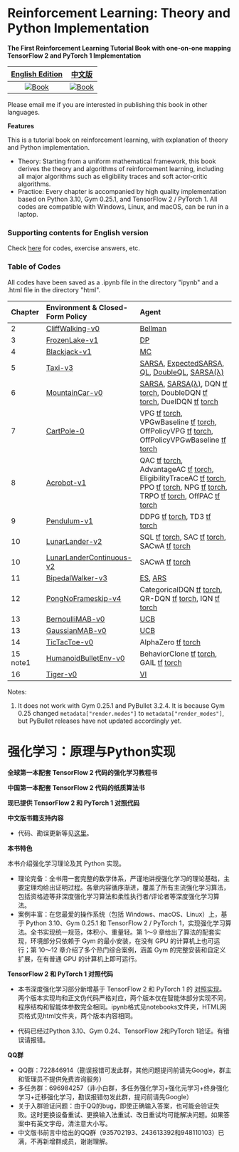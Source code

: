 
# Reinforcement Learning: Theory and Python Implementation

**The First Reinforcement Learning Tutorial Book with one-on-one mapping TensorFlow 2 and PyTorch 1 Implementation**

| [English Edition](https://github.com/ZhiqingXiao/rl-book/tree/master/en2022) | [中文版](https://github.com/ZhiqingXiao/rl-book/tree/master/zh2019) |
| :---: | :---: |
| [![Book](https://zhiqingxiao.github.io/rl-book/en2022/cover.jpg)](https://github.com/ZhiqingXiao/rl-book/tree/master/en2022) | [![Book](https://zhiqingxiao.github.io/rl-book/zh2019/resource/cover.jpg)](https://github.com/ZhiqingXiao/rl-book/tree/master/zh2019) |

Please email me if you are interested in publishing this book in other languages.

**Features**

This is a tutorial book on reinforcement learning, with explanation of theory and Python implementation.

- Theory: Starting from a uniform mathematical framework, this book derives the theory and algorithms of reinforcement learning, including all major algorithms such as eligibility traces and soft actor-critic algorithms.
- Practice: Every chapter is accompanied by high quality implementation based on Python 3.10, Gym 0.25.1, and TensorFlow 2 / PyTorch 1. All codes are compatible with Windows, Linux, and macOS, can be run in a laptop. 


### Supporting contents for English version

Check [here](https://github.com/ZhiqingXiao/rl-book/tree/master/en2022) for codes, exercise answers, etc.

### Table of Codes

All codes have been saved as a .ipynb file in the directory "ipynb" and a .html file in the directory "html".

| Chapter | Environment & Closed-Form Policy | Agent |
| :--- | :--- | :--- |
| 2 | [CliffWalking-v0](https://zhiqingxiao.github.io/rl-book/en2022/code/CliffWalking-v0_ClosedForm.html) | [Bellman](https://zhiqingxiao.github.io/rl-book/en2022/code/CliffWalking-v0_Bellman_demo.html) |
| 3 | [FrozenLake-v1](https://zhiqingxiao.github.io/rl-book/en2022/code/FrozenLake-v1_ClosedForm.html)| [DP](https://zhiqingxiao.github.io/rl-book/en2022/code/FrozenLake-v1_DP_demo.html) |
| 4 | [Blackjack-v1](https://zhiqingxiao.github.io/rl-book/en2022/code/Blackjack-v1_ClosedForm.html) | [MC](https://zhiqingxiao.github.io/rl-book/en2022/code/Blackjack-v1_MonteCarlo_demo.html) |
| 5 | [Taxi-v3](https://zhiqingxiao.github.io/rl-book/en2022/code/Taxi-v3_ClosedForm.html) | [SARSA](https://zhiqingxiao.github.io/rl-book/en2022/code/Taxi-v3_SARSA_demo.html), [ExpectedSARSA](https://zhiqingxiao.github.io/rl-book/en2022/code/Taxi-v3_ExpectedSARSA.html), [QL](https://zhiqingxiao.github.io/rl-book/en2022/code/Taxi-v3_QLearning.html), [DoubleQL](https://zhiqingxiao.github.io/rl-book/en2022/code/Taxi-v3_DoubleQLearning.html), [SARSA(λ)](https://zhiqingxiao.github.io/rl-book/en2022/code/Taxi-v3_SARSALambda.html) |
| 6 | [MountainCar-v0](https://zhiqingxiao.github.io/rl-book/en2022/code/MountainCar-v0_ClosedForm.html) | [SARSA](https://zhiqingxiao.github.io/rl-book/en2022/code/MountainCar-v0_SARSA.html), [SARSA(λ)](https://zhiqingxiao.github.io/rl-book/en2022/code/MountainCar-v0_SARSAlambda.html), DQN [tf](https://zhiqingxiao.github.io/rl-book/en2022/code/MountainCar-v0_DQN_tf.html) [torch](https://zhiqingxiao.github.io/rl-book/en2022/code/MountainCar-v0_DQN_torch.html), DoubleDQN [tf](https://zhiqingxiao.github.io/rl-book/en2022/code/MountainCar-v0_DoubleDQN_tf.html) [torch](https://zhiqingxiao.github.io/rl-book/en2022/code/MountainCar-v0_DoubleDQN_torch.html), DuelDQN [tf](https://zhiqingxiao.github.io/rl-book/en2022/code/MountainCar-v0_DuelDQN_tf.html) [torch](https://zhiqingxiao.github.io/rl-book/en2022/code/MountainCar-v0_DuelDQN_torch.html) |
| 7 | [CartPole-0](https://zhiqingxiao.github.io/rl-book/en2022/code/CartPole-v0_ClosedForm.html) | VPG [tf](https://zhiqingxiao.github.io/rl-book/en2022/code/CartPole-v0_VPG_tf.html) [torch](https://zhiqingxiao.github.io/rl-book/en2022/code/CartPole-v0_VPG_torch.html), VPGwBaseline [tf](https://zhiqingxiao.github.io/rl-book/en2022/code/CartPole-v0_VPGwBaseline_tf.html) [torch](https://zhiqingxiao.github.io/rl-book/en2022/code/CartPole-v0_VPGwBaseline_torch.html), OffPolicyVPG [tf](https://zhiqingxiao.github.io/rl-book/en2022/code/CartPole-v0_OffPolicyVPG_tf.html) [torch](https://zhiqingxiao.github.io/rl-book/en2022/code/CartPole-v0_OffPolicyVPG_torch.html), OffPolicyVPGwBaseline [tf](https://zhiqingxiao.github.io/rl-book/en2022/code/CartPole-v0_OffPolicyVPGwBaseline_tf.html) [torch](https://zhiqingxiao.github.io/rl-book/en2022/code/CartPole-v0_OffPolicyVPGwBaseline_torch.html) |
| 8 | [Acrobot-v1](https://zhiqingxiao.github.io/rl-book/en2022/code/Acrobot-v1_ClosedForm.html) | QAC [tf](https://zhiqingxiao.github.io/rl-book/en2022/code/Acrobot-v1_QActorCritic_tf.html) [torch](https://zhiqingxiao.github.io/rl-book/en2022/code/Acrobot-v1_QActorCritic_torch.html), AdvantageAC [tf](https://zhiqingxiao.github.io/rl-book/en2022/code/Acrobot-v1_AdvantageActorCritic_tf.html) [torch](https://zhiqingxiao.github.io/rl-book/en2022/code/Acrobot-v1_AdvantageActorCritic_torch.html), EligibilityTraceAC [tf](https://zhiqingxiao.github.io/rl-book/en2022/code/Acrobot-v1_EligibilityTraceAC_tf.html) [torch](https://zhiqingxiao.github.io/rl-book/en2022/code/Acrobot-v1_EligibilityTraceAC_torch.html), PPO [tf](https://zhiqingxiao.github.io/rl-book/en2022/code/Acrobot-v1_PPO_tf.html) [torch](https://zhiqingxiao.github.io/rl-book/en2022/code/Acrobot-v1_PPO_torch.html), NPG [tf](https://zhiqingxiao.github.io/rl-book/en2022/code/Acrobot-v1_NPG_tf.html) [torch](https://zhiqingxiao.github.io/rl-book/en2022/code/Acrobot-v1_NPG_torch.html), TRPO [tf](https://zhiqingxiao.github.io/rl-book/en2022/code/Acrobot-v1_TRPO_tf.html) [torch](https://zhiqingxiao.github.io/rl-book/en2022/code/Acrobot-v1_TRPO_torch.html), OffPAC [tf](https://zhiqingxiao.github.io/rl-book/en2022/code/Acrobot-v1_OffPAC_tf.html) [torch](https://zhiqingxiao.github.io/rl-book/en2022/code/Acrobot-v1_OffPAC_torch.html) |
| 9 | [Pendulum-v1](https://zhiqingxiao.github.io/rl-book/en2022/code/Pendulum-v1_ClosedForm.html) | DDPG [tf](https://zhiqingxiao.github.io/rl-book/en2022/code/Pendulum-v1_DDPG_tf.html) [torch](https://zhiqingxiao.github.io/rl-book/en2022/code/Pendulum-v1_DDPG_torch.html), TD3 [tf](https://zhiqingxiao.github.io/rl-book/en2022/code/Pendulum-v1_TD3_tf.html) [torch](https://zhiqingxiao.github.io/rl-book/en2022/code/Pendulum-v1_TD3_torch.html) |
| 10 | [LunarLander-v2](https://zhiqingxiao.github.io/rl-book/en2022/code/LunarLander-v2_ClosedForm.html) | SQL [tf](https://zhiqingxiao.github.io/rl-book/en2022/code/LunarLander-v2_SQL_tf.html) [torch](https://zhiqingxiao.github.io/rl-book/en2022/code/LunarLander-v2_SQL_torch.html), SAC [tf](https://zhiqingxiao.github.io/rl-book/en2022/code/LunarLander-v2_SACwoA_tf.html) [torch](https://zhiqingxiao.github.io/rl-book/en2022/code/LunarLander-v2_SACwoA_torch.html), SACwA [tf](https://zhiqingxiao.github.io/rl-book/en2022/code/LunarLander-v2_SACwA_tf.html) [torch](https://zhiqingxiao.github.io/rl-book/en2022/code/LunarLander-v2_SACwA_torch.html) |
| 10 | [LunarLanderContinuous-v2](https://zhiqingxiao.github.io/rl-book/en2022/code/LunarLanderContinuous-v2_ClosedForm.html) | SACwA [tf](https://zhiqingxiao.github.io/rl-book/en2022/code/LunarLanderContinuous-v2_SACwA_tf.html) [torch](https://zhiqingxiao.github.io/rl-book/en2022/code/LunarLanderContinuous-v2_SACwA_torch.html) |
| 11 | [BipedalWalker-v3](https://zhiqingxiao.github.io/rl-book/en2022/code/BipedalWalker-v3_ClosedForm.html) | [ES](https://zhiqingxiao.github.io/rl-book/en2022/code/BipedalWalker-v3_ES.html), [ARS](https://zhiqingxiao.github.io/rl-book/en2022/code/BipedalWalker-v3_ARS.html) |
| 12 | [PongNoFrameskip-v4](https://zhiqingxiao.github.io/rl-book/en2022/code/PongNoFrameskip-v4_ClosedForm.html) | CategoricalDQN [tf](https://zhiqingxiao.github.io/rl-book/en2022/code/PongNoFrameskip-v4_CategoricalDQN_tf.html) [torch](https://zhiqingxiao.github.io/rl-book/en2022/code/PongNoFrameskip-v4_CategoricalDQN_torch.html), QR-DQN [tf](https://zhiqingxiao.github.io/rl-book/en2022/code/PongNoFrameskip-v4_QRDQN_tf.html) [torch](https://zhiqingxiao.github.io/rl-book/en2022/code/PongNoFrameskip-v4_QRDQN_torch.html), IQN [tf](https://zhiqingxiao.github.io/rl-book/en2022/code/PongNoFrameskip-v4_IQN_tf.html) [torch](https://zhiqingxiao.github.io/rl-book/en2022/code/PongNoFrameskip-v4_IQN_torch.html) |
| 13 | [BernoulliMAB-v0](https://zhiqingxiao.github.io/rl-book/en2022/code/BernoulliMABEnv_demo.html) | [UCB](https://zhiqingxiao.github.io/rl-book/en2022/code/BernoulliMABEnv_demo.html) |
| 13 | [GaussianMAB-v0](https://zhiqingxiao.github.io/rl-book/en2022/code/BernoulliMABEnv_demo.html) | [UCB](https://zhiqingxiao.github.io/rl-book/en2022/code/GaussianMABEnv_demo.html) |
| 14 | [TicTacToe-v0](https://zhiqingxiao.github.io/rl-book/en2022/code/TicTacToe-v0_ExhaustiveSearch.html) | AlphaZero [tf](https://zhiqingxiao.github.io/rl-book/en2022/code/TicTacToe-v0_AlphaZero_tf.html) [torch](https://zhiqingxiao.github.io/rl-book/en2022/code/TicTacToe-v0_AlphaZero_torch.html)  |
| 15 note1 | [HumanoidBulletEnv-v0](https://zhiqingxiao.github.io/rl-book/en2022/code/HumanoidBulletEnv-v0_ClosedForm_demo.html) | BehaviorClone [tf](https://zhiqingxiao.github.io/rl-book/en2022/code/HumanoidBulletEnv-v0_BC_tf.html) [torch](https://zhiqingxiao.github.io/rl-book/en2022/code/HumanoidBulletEnv-v0_BC_torch.html), GAIL [tf](https://zhiqingxiao.github.io/rl-book/en2022/code/HumanoidBulletEnv-v0_GAILPPO_tf.html) [torch](https://zhiqingxiao.github.io/rl-book/en2022/code/HumanoidBulletEnv-v0_GAILPPO_torch.html) |
| 16 | [Tiger-v0](https://zhiqingxiao.github.io/rl-book/en2022/code/Tiger-v0_ClosedForm.html) | [VI](https://zhiqingxiao.github.io/rl-book/en2022/code/Tiger-v0_Plan_demo.html)


Notes:
1. It does not work with Gym 0.25.1 and PyBullet 3.2.4. It is because Gym 0.25 changed `metadata["render.modes"]` to `metadata["render_modes"]`, but PyBullet releases have not updated accordingly yet.


# 强化学习：原理与Python实现

**全球第一本配套 TensorFlow 2 代码的强化学习教程书**

**中国第一本配套 TensorFlow 2 代码的纸质算法书**

**现已提供 TensorFlow 2 和 PyTorch 1 [对照代码](https://zhiqingxiao.github.io/rl-book/#table-of-codes)**


**中文版书籍支持内容**

- 代码、勘误更新等见[这里](https://github.com/ZhiqingXiao/rl-book/tree/master/zh2019)。

**本书特色**

本书介绍强化学习理论及其 Python 实现。
- 理论完备：全书用一套完整的数学体系，严谨地讲授强化学习的理论基础，主要定理均给出证明过程。各章内容循序渐进，覆盖了所有主流强化学习算法，包括资格迹等非深度强化学习算法和柔性执行者/评论者等深度强化学习算法。
- 案例丰富：在您最爱的操作系统（包括 Windows、macOS、Linux）上，基于 Python 3.10、Gym 0.25.1 和 TensorFlow 2 / PyTorch 1，实现强化学习算法。全书实现统一规范，体积小、重量轻。第 1～9 章给出了算法的配套实现，环境部分只依赖于 Gym 的最小安装，在没有 GPU 的计算机上也可运行；第 10～12 章介绍了多个热门综合案例，涵盖 Gym 的完整安装和自定义扩展，在有普通 GPU 的计算机上即可运行。

**TensorFlow 2 和 PyTorch 1 对照代码**

- 本书深度强化学习部分新增基于 TensorFlow 2 和 PyTorch 1 的 [对照实现](https://zhiqingxiao.github.io/rl-book/#table-of-codes)。两个版本实现均和正文伪代码严格对应，两个版本仅在智能体部分实现不同，程序结构和智能体参数完全相同。ipynb格式见notebooks文件夹，HTML网页格式见html文件夹，两个版本内容相同。

- 代码已经过Python 3.10、Gym 0.24、TensorFlow 2和PyTorch 1验证。有错误请报错。

**QQ群**

- QQ群：722846914（勘误报错可发此群，其他问题提问前请先Google，群主和管理员不提供免费咨询服务）
- 多任务群：696984257（非小白群，多任务强化学习+强化元学习+终身强化学习+迁移强化学习，勘误报错勿发此群，提问前请先Google）
- 关于入群验证问题：由于QQ的bug，即使正确输入答案，也可能会验证失败。这时更换设备重试、更换输入法重试、改日重试均可能解决问题。如果答案中有英文字母，清注意大小写。
- 中文版书前言中给出的QQ群（935702193、243613392和948110103）已满，不再新增群成员，谢谢理解。

